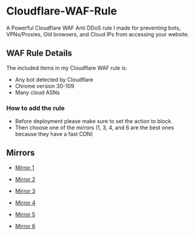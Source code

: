# Cloudflare-WAF-Rule
A Powerful Cloudflare WAF Anti DDoS rule I made for preventing bots, VPNs/Proxies, Old browsers, and Cloud IPs from accessing your website.

## WAF Rule Details

The included items in my Cloudflare WAF rule is:

- Any bot detected by Cloudflare
- Chrome version 30-109
- Many cloud ASNs

### How to add the rule
- Before deployment please make sure to set the action to block.
- Then choose one of the mirrors (1, 3, 4, and 6 are the best ones because they have a fast CDN)

## Mirrors
- [Mirror 1](https://cdn.jsdelivr.net/gh/SomeTechyGuy/Cloudflare-WAF-Rule@main/AntiDDos.txt)

- [Mirror 2](https://raw.githubusercontent.com/SomeTechyGuy/Cloudflare-WAF-Rule/main/AntiDDos.txt)

- [Mirror 3](https://cdn.statically.io/gh/SomeTechyGuy/Cloudflare-WAF-Rule/main/AntiDDos.txt)

- [Mirror 4](https://rawcdn.githack.com/SomeTechyGuy/Cloudflare-WAF-Rule/ce0610b1a91c6cd053cc47a981adf47d1d228c51/AntiDDos.txt)

- [Mirror 5](https://gitlab.com/cjhar1224/My-website/-/raw/main/public/Cloudflare-WAF-rule.txt)

- [Mirror 6](https://cstuff.cz/Cloudflare-WAF-rule.txt)

